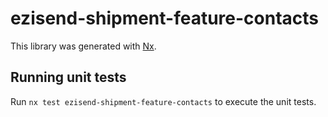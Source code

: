 # ezisend-shipment-feature-contacts

This library was generated with [Nx](https://nx.dev).

## Running unit tests

Run `nx test ezisend-shipment-feature-contacts` to execute the unit tests.
